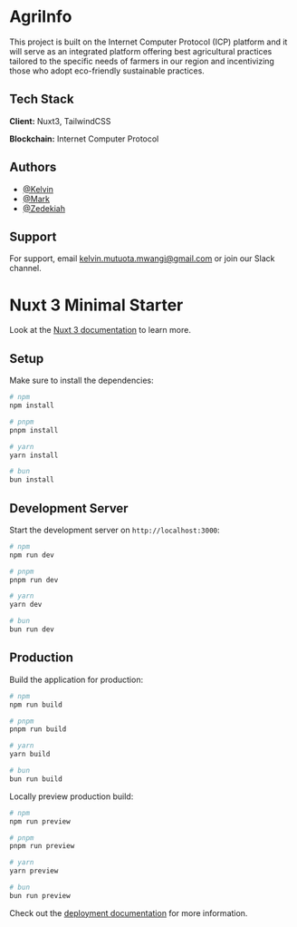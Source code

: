 
# AgriInfo
This project is built on the Internet Computer Protocol (ICP) platform and it will serve as an integrated platform offering best agricultural practices tailored to the specific needs of farmers in our region and incentivizing those who adopt eco-friendly sustainable practices.

## Tech Stack

**Client:** Nuxt3, TailwindCSS

**Blockchain:** Internet Computer Protocol


## Authors

- [@Kelvin](https://www.github.com/mutuotakelvin)
- [@Mark](https://www.github.com/0xmarck)
- [@Zedekiah](https://www.github.com/zambogo7)



## Support

For support, email kelvin.mutuota.mwangi@gmail.com or join our Slack channel.





# Nuxt 3 Minimal Starter

Look at the [Nuxt 3 documentation](https://nuxt.com/docs/getting-started/introduction) to learn more.

## Setup

Make sure to install the dependencies:

```bash
# npm
npm install

# pnpm
pnpm install

# yarn
yarn install

# bun
bun install
```

## Development Server

Start the development server on `http://localhost:3000`:

```bash
# npm
npm run dev

# pnpm
pnpm run dev

# yarn
yarn dev

# bun
bun run dev
```

## Production

Build the application for production:

```bash
# npm
npm run build

# pnpm
pnpm run build

# yarn
yarn build

# bun
bun run build
```

Locally preview production build:

```bash
# npm
npm run preview

# pnpm
pnpm run preview

# yarn
yarn preview

# bun
bun run preview
```

Check out the [deployment documentation](https://nuxt.com/docs/getting-started/deployment) for more information.
